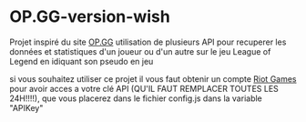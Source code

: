 # OP.GG-version-wish

Projet inspiré du site [OP.GG](https://www.op.gg)
utilisation de plusieurs API pour recuperer les données et statistiques d'un joueur ou d'un autre
sur le jeu League of Legend en idiquant son pseudo en jeu



si vous souhaitez utiliser ce projet il vous faut obtenir un compte [Riot Games](https://developer.riotgames.com) pour avoir 
acces a votre clé API (QU'IL FAUT REMPLACER TOUTES LES 24H!!!!), que vous placerez dans le fichier config.js dans la variable "APIKey"
